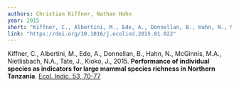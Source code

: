 ```yaml
---
authors: Christian Kiffner, Nathan Hahn
year: 2015
short: "Kiffner, C., Albertini, M., Ede, A., Donnellan, B., Hahn, N., McGinnis, M.A., Nietlisbach, N.A., Tate, J., Kioko, J., 2015. Performance of individual species as indicators for large mammal species richness in Northern Tanzania. Ecol. Indic. 53, 70-77"
link: "https://doi.org/10.1016/j.ecolind.2015.01.022"
---
```


Kiffner, C., Albertini, M., Ede, A., Donnellan, B., Hahn, N., McGinnis, M.A., Nietlisbach, N.A., Tate, J., Kioko, J., 2015. **Performance of individual species as indicators for large mammal species richness in Northern Tanzania**. [Ecol. Indic. 53, 70-77](https://doi.org/10.1016/j.ecolind.2015.01.022)
